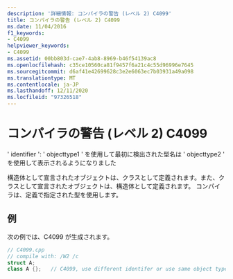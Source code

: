```yaml
---
description: '詳細情報: コンパイラの警告 (レベル 2) C4099'
title: コンパイラの警告 (レベル 2) C4099
ms.date: 11/04/2016
f1_keywords:
- C4099
helpviewer_keywords:
- C4099
ms.assetid: 00bb803d-cae7-4ab8-8969-b46f54139ac8
ms.openlocfilehash: c35ce10560ca81f9457f6a21c4c55d96996e7645
ms.sourcegitcommit: d6af41e42699628c3e2e6063ec7b03931a49a098
ms.translationtype: MT
ms.contentlocale: ja-JP
ms.lasthandoff: 12/11/2020
ms.locfileid: "97326518"
---
```

# <a name="compiler-warning-level-2-c4099"></a>コンパイラの警告 (レベル 2) C4099

' identifier ': ' objecttype1 ' を使用して最初に検出された型名は ' objecttype2 ' を使用して表示されるようになりました

構造体として宣言されたオブジェクトは、クラスとして定義されます。また、クラスとして宣言されたオブジェクトは、構造体として定義されます。 コンパイラは、定義で指定された型を使用します。

## <a name="example"></a>例

次の例では、C4099 が生成されます。

```cpp
// C4099.cpp
// compile with: /W2 /c
struct A;
class A {};   // C4099, use different identifer or use same object type
```
